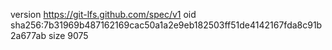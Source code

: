 version https://git-lfs.github.com/spec/v1
oid sha256:7b31969b487162169cac50a1a2e9eb182503ff51de4142167fda8c91b2a677ab
size 9075
